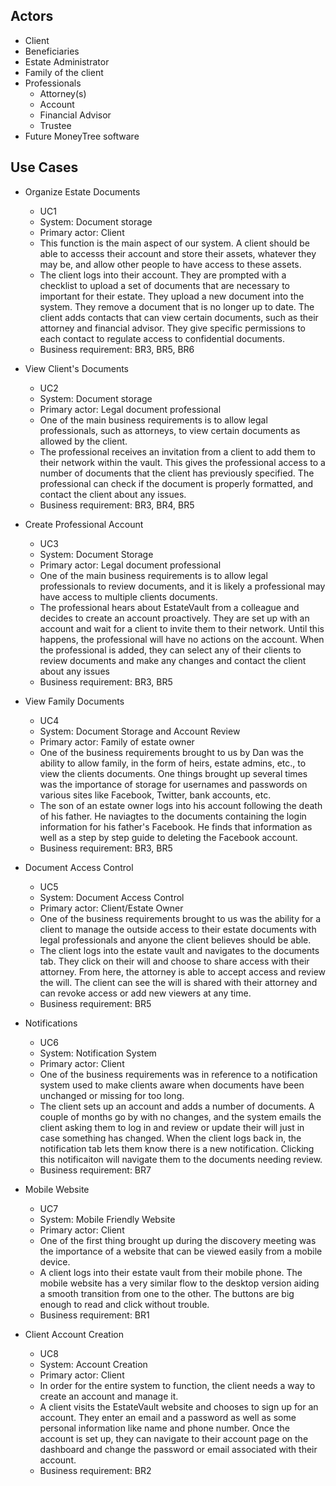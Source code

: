## Actors
- Client
- Beneficiaries
- Estate Administrator
- Family of the client
- Professionals
  - Attorney(s)
  - Account
  - Financial Advisor
  - Trustee
- Future MoneyTree software

## Use Cases

- Organize Estate Documents
  - UC1
  - System: Document storage
  - Primary actor: Client
  - This function is the main aspect of our system. A client should be able to accesss their account and store their assets, whatever they may be, and allow other people to have access to these assets.
  - The client logs into their account. They are prompted with a checklist to upload a set of documents that are necessary to important for their estate. They upload a new document into the system. They remove a document that is no longer up to date. The client adds contacts that can view certain documents, such as their attorney and financial advisor. They give specific permissions to each contact to regulate access to confidential documents.
  - Business requirement: BR3, BR5, BR6

- View Client's Documents
  - UC2
  - System: Document storage
  - Primary actor: Legal document professional
  - One of the main business requirements is to allow legal professionals, such as attorneys, to view certain documents as allowed by the client.
  - The professional receives an invitation from a client to add them to their network within the vault. This gives the professional access to a number of documents that the client has previously specified. The professional can check if the document is properly formatted, and contact the client about any issues.
  - Business requirement: BR3, BR4, BR5

- Create Professional Account
  - UC3
  - System: Document Storage
  - Primary actor: Legal document professional
  - One of the main business requirements is to allow legal professionals to review documents, and it is likely a professional may have access to multiple clients documents.
  - The professional hears about EstateVault from a colleague and decides to create an account proactively.  They are set up with an account and wait for a client to invite them to their network.  Until this happens, the professional will have no actions on the account.  When the professional is added, they can select any of their clients to review documents and make any changes and contact the client about any issues
  - Business requirement: BR3, BR5

- View Family Documents
  - UC4
  - System: Document Storage and Account Review
  - Primary actor: Family of estate owner
  - One of the business requirements brought to us by Dan was the ability to allow family, in the form of heirs, estate admins, etc., to view the clients documents. One things brought up several times was the importance of storage for usernames and passwords on various sites like Facebook, Twitter, bank accounts, etc.
  - The son of an estate owner logs into his account following the death of his father.  He naviagtes to the documents containing the login information for his father's Facebook.  He finds that information as well as a step by step guide to deleting the Facebook account.  
  - Business requirement: BR3, BR5 

- Document Access Control
  - UC5
  - System: Document Access Control
  - Primary actor: Client/Estate Owner
  - One of the business requirements brought to us was the ability for a client to manage the outside access to their estate documents with legal professionals and anyone the client believes should be able.
  - The client logs into the estate vault and navigates to the documents tab.  They click on their will and choose to share access with their attorney.  From here, the attorney is able to accept access and review the will.  The client can see the will is shared with their attorney and can revoke access or add new viewers at any time.
  - Business requirement: BR5

- Notifications
  - UC6
  - System: Notification System
  - Primary actor: Client
  - One of the business requirements was in reference to a notification system used to make clients aware when documents have been unchanged or missing for too long.
  - The client sets up an account and adds a number of documents.  A couple of months go by with no changes, and the system emails the client asking them to log in and review or update their will just in case something has changed.  When the client logs back in, the notification tab lets them know there is a new notification.  Clicking this notificaiton will navigate them to the documents needing review.
  - Business requirement: BR7

- Mobile Website
  - UC7
  - System: Mobile Friendly Website
  - Primary actor: Client
  - One of the first thing brought up during the discovery meeting was the importance of a website that can be viewed easily from a mobile device.
  - A client logs into their estate vault from their mobile phone.  The mobile website has a very similar flow to the desktop version aiding a smooth transition from one to the other.  The buttons are big enough to read and click without trouble.
  - Business requirement: BR1

- Client Account Creation
  - UC8
  - System: Account Creation
  - Primary actor: Client
  - In order for the entire system to function, the client needs a way to create an account and manage it.
  - A client visits the EstateVault website and chooses to sign up for an account.  They enter an email and a password as well as some personal information like name and phone number.  Once the account is set up, they can navigate to their account page on the dashboard and change the password or email associated with their account.
  - Business requirement: BR2
